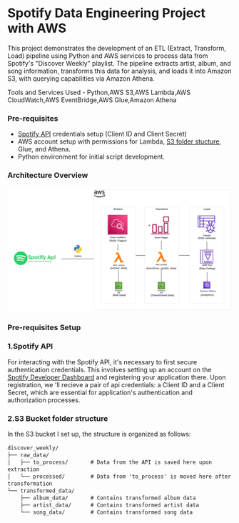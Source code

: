 # Spotify Data Engineering Project with AWS

This project demonstrates the development of an ETL (Extract, Transform, Load) pipeline using Python and AWS services to process data from Spotify's "Discover Weekly" playlist. The pipeline extracts artist, album, and song information, transforms this data for analysis, and loads it into Amazon S3, with querying capabilities via Amazon Athena.

Tools and Services Used - Python,AWS S3,AWS Lambda,AWS CloudWatch,AWS EventBridge,AWS Glue,Amazon Athena

### Pre-requisites

- [Spotify API](#Spotify-API) credentials setup (Client ID and Client Secret)
- AWS account setup with permissions for Lambda, [S3 folder stucture](#S3-Bucket-folder-structure), Glue, and Athena.
- Python environment for initial script development.

### Architecture Overview

![Architecture Diagram](spotify_to_aws_etl/Spotify-AWS-ETL.png)

### Pre-requisites Setup

### 1.Spotify API

For interacting with the Spotify API, it's necessary to first secure authentication credentials. This involves setting up an account on the [Spotify Developer Dashboard](https://developer.spotify.com/dashboard/)
 and registering your application there. Upon registration, we 'll recieve a pair of api credentials: a Client ID and a Client Secret, which are essential for application's authentication and authorization processes.


### 2.S3 Bucket folder structure

In the S3 bucket I set up, the structure is organized as follows:
```
discover_weekly/
├── raw_data/
│   ├── to_process/       # Data from the API is saved here upon extraction
│   └── processed/        # Data from 'to_process' is moved here after transformation
└── transformed_data/
    ├── album_data/       # Contains transformed album data
    ├── artist_data/      # Contains transformed artist data
    └── song_data/        # Contains transformed song data


  
